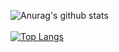 ![Anurag's github stats](https://github-readme-stats.vercel.app/api?username=issyu39&show_icons=true&count_private=true)
<br><br>
[![Top Langs](https://github-readme-stats.vercel.app/api/top-langs/?username=anuraghazra)](https://github.com/anuraghazra/github-readme-stats)

